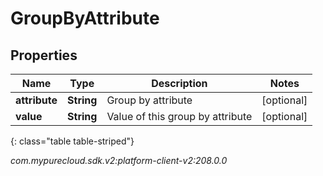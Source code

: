 # GroupByAttribute


## Properties

| Name | Type | Description | Notes |
| ------------ | ------------- | ------------- | ------------- |
| **attribute** | **String** | Group by attribute |  [optional] |
| **value** | **String** | Value of this group by attribute |  [optional] |
{: class="table table-striped"}




_com.mypurecloud.sdk.v2:platform-client-v2:208.0.0_
